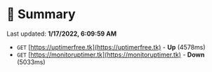 # 📖 Summary
Last updated: **1/17/2022, 6:09:59 AM**

- `GET` [https://uptimerfree.tk](https://uptimerfree.tk) - **Up** (4578ms)
- `GET` [https://monitoruptimer.tk](https://monitoruptimer.tk) - **Down** (5033ms)
